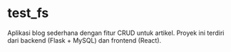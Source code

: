 # test_fs
Aplikasi blog sederhana dengan fitur CRUD untuk artikel. Proyek ini terdiri dari backend (Flask + MySQL) dan frontend (React).
